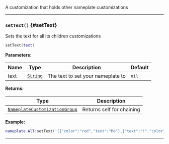 A customization that holds other nameplate customizations

---

### <code>setText()</code> \{#setText}

Sets the text for all its children customizations

```lua
setText(text)
```

**Parameters:**

| Name | Type                                            | Description                       | Default |
| ---- | ----------------------------------------------- | --------------------------------- | ------- |
| text | <code>[String](/tutorials/types/Strings)</code> | The text to set your nameplate to | `nil`   |

**Returns:**

| Type                                                                                       | Description               |
| ------------------------------------------------------------------------------------------ | ------------------------- |
| <code>[NameplateCustomizationGroup](/globals/Nameplate/NameplateCustomizationGroup)</code> | Returns self for chaining |

**Example:**

```lua
nameplate.All:setText('[{"color":"red","text":"Me"},{"text":"!","color":"#09ff71"}]')
```

---
